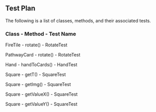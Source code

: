 ## Test Plan
The following is a list of classes, methods, and their associated tests.
### Class - Method - Test Name
FireTile - rotate() - RotateTest

PathwayCard - rotate() - RotateTest

Hand - handToCards() - HandTest

Square - getT() - SquareTest

Square - getImg() - SquareTest

Square - getValueX() - SquareTest

Square - getValueY() - SquareTest

